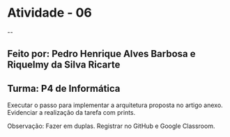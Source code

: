 # Atividade - 06
--
## Feito por: Pedro Henrique Alves Barbosa e Riquelmy da Silva Ricarte
## Turma: P4 de Informática

 Executar o passo para implementar a arquitetura proposta no artigo anexo. Evidenciar a realização da tarefa com prints.

Observação: Fazer em duplas. Registrar no GitHub e Google Classroom.
